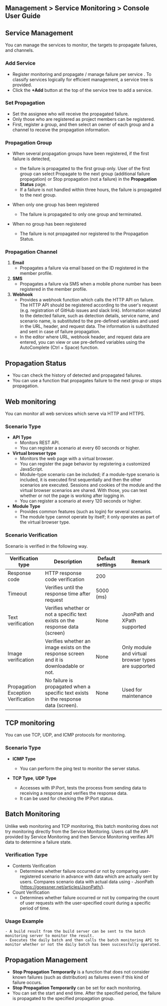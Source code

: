 ## Management > Service Monitoring > Console User Guide

## Service Management

You can manage the services to monitor, the targets to propagate failures, and channels.

### Add Service
-  Register monitoring and propagate / manage failure per service . To classify services logically for efficient management, a service tree is provided. 
- Click the **+Add** button at the top of the service tree to add a service.

### Set Propagation
-  Set the assignee who will receive the propagated failure. 
- Only those who are registered as project members can be registered.
- First, register a group, and then select an owner of each group and a channel to receive the propagation information.

### Propagation Group
- When several propagation groups have been registered, if the first failure is detected,
  - the failure is propagated to the first group only. User of the first group can select Propagate to the next group (additional failure propagation) or Stop propagation (not a failure) in the **Propagation Status** page.
  - If a failure is not handled within three hours, the failure is propagated to the next group.

- When only one group has been registered
  - The failure is propagated to only one group and terminated.

- When no group has been registered
  - The failure is not propagated nor registered to the Propagation Status.


### Propagation Channel
1. **Email**
   - Propagates a failure via email based on the ID registered in the member profile.
2. **SMS**
   - Propagates a failure via SMS when a mobile phone number has been registered in the member profile.
3. **Webhook** 
   - Provides a webhook function which calls the HTTP API on failure. The HTTP API should be registered according to the user's request (e.g. registration of GitHub issues and slack link). Information related to the detected failure, such as detection details, service name, and scenario name, is substituted to the pre-defined variables and used in the URL, header, and request data. The information is substituted and sent in case of failure propagation.
   - In the editor where URL, webhook header, and request data are entered, you can view or use pre-defined variables using the AutoComplete (Ctrl + Space) function.


## Propagation Status
- You can check the history of detected and propagated failures.
- You can use a function that propagates failure to the next group or stops propagation.

## Web monitoring
You can monitor all web services which serve via HTTP and HTTPS.

### Scenario Type
- **API Type** 
    - Monitors REST API.
    - You can register a scenario at every 60 seconds or higher.
- **Virtual browser type** 
    - Monitors the web page with a virtual browser. 
    - You can register the page behavior by registering a customized JavaScript.
    - Module-type scenario can be included; if a module-type scenario is included, it is executed first sequentially and then the other scenarios are executed. Sessions and cookies of the module and the virtual browser scenarios are shared. With those, you can test whether or not the page is working after logging in.
    - You can register a scenario at every 120 seconds or higher.
- **Module Type** 
    - Provides common features (such as login) for several scenarios. 
    - The module type cannot operate by itself; it only operates as part of the virtual browser type.

### Scenario Verification

Scenario is verified in the following way.

| Verification type | Description | Default settings | Remark |
| -- | -- | -- | -- |
| Response code | HTTP response code verification | 200 | |
| Timeout | Verifies until the response time after request | 5000 (ms) ||
| Text verification | Verifies whether or not a specific text exists on the response data (screen) | None | JsonPath and XPath supported |
| Image verification | Verifies whether an image exists on the response screen and it is downloadable or not. | None | Only module and virtual browser types are supported |
| Propagation Exception Verification | No failure is propagated when a specific text exists in the response data (screen). | None | Used for maintenance |


## TCP monitoring

You can use TCP, UDP, and ICMP protocols for monitoring.

### Scenario Type
- **ICMP Type**
  - You can perform the ping test to monitor the server status.

- **TCP Type**, **UDP Type**
  - Accesses with IP:Port, tests the process from sending data to receiving a response and verifies the response data.
  - It can be used for checking the IP:Port status.

## Batch Monitoring

Unlike web monitoring and TCP monitoring, this batch monitoring does not try monitoring directly from the Service Monitoring. Users call the API provided by Service Monitoring and then Service Monitoring verifies API data to determine a failure state.

### Verification Type
- Contents Verification
  - Determines whether failure occurred or not by comparing user-registered scenario in advance with data which are actually sent by users.
Compares scenario data with actual data using   - JsonPath (https://goessner.net/articles/JsonPath/).
- Count Verification
  - Determines whether failure occurred or not by comparing the count of user requests with the user-specified count during a specific period of time.

### Usage Example
    - A build result from the build server can be sent to the batch monitoring server to monitor the result.
    - Executes the daily batch and then calls the batch monitoring API to monitor whether or not the daily batch has been successfully operated.


## Propagation Management
- **Stop Propagation Temporarily** is a function that does not consider known failures (such as distribution) as failures even if this kind of failure occurs.
- **Stop Propagation Temporarily** can be set for each monitoring.
- You can set the start and end time. After the specified period, the failure is propagated to the specified propagation group.

